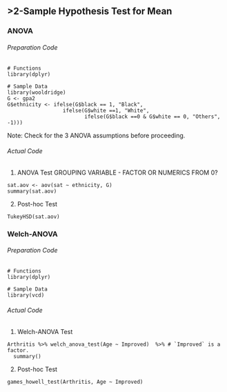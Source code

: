 ## >2-Sample Hypothesis Test for Mean
### ANOVA
###### Preparation Code
```
# Functions
library(dplyr)

# Sample Data
library(wooldridge)
G <- gpa2
G$ethnicity <- ifelse(G$black == 1, "Black",
                  ifelse(G$white ==1, "White",
                         ifelse(G$black ==0 & G$white == 0, "Others", -1)))
```
Note: Check for the 3 ANOVA assumptions before proceeding.
###### Actual Code
1. ANOVA Test GROUPING VARIABLE - FACTOR OR NUMERICS FROM 0?
```
sat.aov <- aov(sat ~ ethnicity, G)
summary(sat.aov)
```
2. Post-hoc Test
```
TukeyHSD(sat.aov)
```
### Welch-ANOVA
###### Preparation Code
```
# Functions
library(dplyr)

# Sample Data
library(vcd)
```
###### Actual Code
1. Welch-ANOVA Test
```
Arthritis %>% welch_anova_test(Age ~ Improved)  %>% # `Improved` is a factor.
  summary()
```
2. Post-hoc Test
```
games_howell_test(Arthritis, Age ~ Improved)
```
